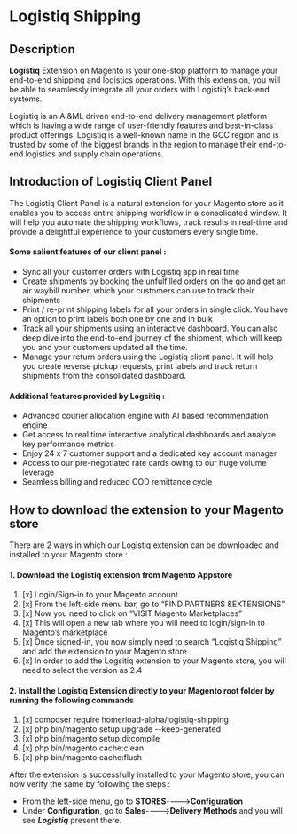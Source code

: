 # Logistiq Shipping

## Description
**Logistiq** Extension on Magento is your one-stop platform to manage your end-to-end shipping and logistics operations. With this extension, you will be able to seamlessly integrate all your orders with Logistiq’s back-end systems.

Logistiq is an AI&ML driven end-to-end delivery management platform which is having a wide range of user-friendly features and best-in-class product offerings. Logistiq is a well-known name in the GCC region and is trusted by some of the biggest brands in the region to manage their end-to-end logistics and supply chain operations. 

## Introduction of Logistiq Client Panel 
The Logistiq Client Panel is a natural extension for your Magento store as it enables you to access entire shipping workflow in a consolidated window. It will help you automate the shipping workflows, track results in real-time and provide a delightful experience to your customers every single time. 

#### Some salient features of our client panel : 
- Sync all your customer orders with Logistiq app in real time
- Create shipments by booking the unfulfilled orders on the go and get an air waybill number, which your customers can use to track their shipments
- Print / re-print shipping labels for all your orders in single click. You have an option to print labels both one by one and in bulk
- Track all your shipments using an interactive dashboard. You can also deep dive into the end-to-end journey of the shipment, which will keep you and your customers updated all the time.
- Manage your return orders using the Logistiq client panel. It will help you create reverse pickup requests, print labels and track return shipments from the consolidated dashboard. 

#### Additional features provided by Logsitiq : 
- Advanced courier allocation engine with AI based recommendation engine
- Get access to real time interactive analytical dashboards and analyze key performance metrics
- Enjoy 24 x 7 customer support and a dedicated key account manager
- Access to our pre-negotiated rate cards owing to our huge volume leverage
- Seamless billing and reduced COD remittance cycle 

## How to download the extension to your Magento store 
There are 2 ways in which our Logistiq extension can be downloaded and installed to your Magento store : 

#### 1. Download the Logistiq extension from Magento Appstore
1. [x] Login/Sign-in to your Magento account
2. [x] From the left-side menu bar, go to “FIND PARTNERS &EXTENSIONS”
3. [x] Now you need to click on “VISIT Magento Marketplaces”
4. [x] This will open a new tab where you will need to login/sign-in to Magento’s marketplace
5. [x] Once signed-in, you now simply need to search “Logistiq Shipping” and add the extension to your Magento store
6. [x] In order to add the Logsitiq extension to your Magento store, you will need to select the version as 2.4 

#### 2. Install the Logistiq Extension directly to your Magento root folder by running the following commands
1. [x] composer require homerload-alpha/logistiq-shipping
2. [x] php bin/magento setup:upgrade --keep-generated
3. [x] php bin/magento setup:di:compile
4. [x] php bin/magento cache:clean
5. [x] php bin/magento cache:flush 

After the extension is successfully installed to your Magento store, you can now verify the same by following the steps :
* From the left-side menu, go to **STORES**---->**Configuration**
* Under **Configuration**, go to **Sales**---->**Delivery Methods** and you will see **_Logistiq_** present there. 
